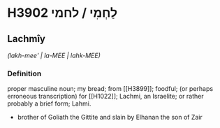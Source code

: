 # H3902 לַחְמִי / לחמי

## Lachmîy

_(lakh-mee' | la-MEE | lahk-MEE)_

### Definition

proper masculine noun; my bread; from [[H3899]]; foodful; (or perhaps erroneous transcription) for [[H1022]]; Lachmi, an Israelite; or rather probably a brief form; Lahmi.

- brother of Goliath the Gittite and slain by Elhanan the son of Zair
